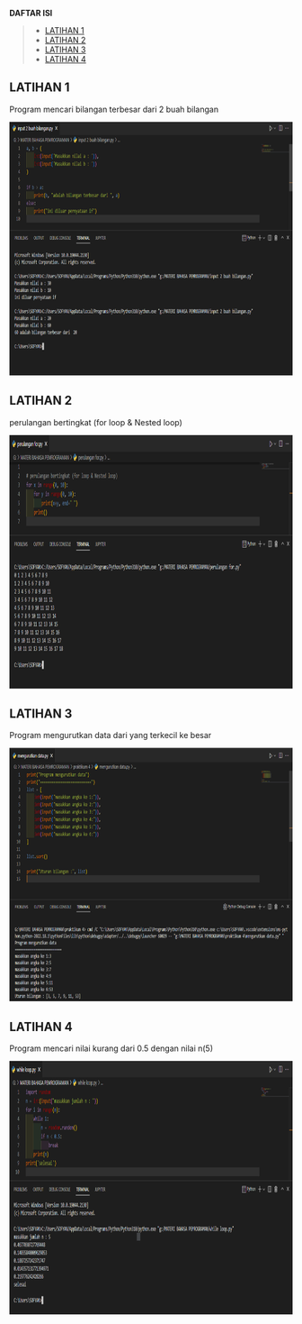 **DAFTAR ISI**
> - [LATIHAN 1](##-LATIHAN-1)
> - [LATIHAN 2](##-LATIHAN-2)
> - [LATIHAN 3](##-LATIHAN-3)
> - [LATIHAN 4](##-LATIHAN-4)


## LATIHAN 1
Program mencari bilangan terbesar dari 2 buah bilangan

<img src="img/latihan1.PNG" alt="Flowchart" width="800" height="450">

## LATIHAN 2
perulangan bertingkat (for loop & Nested loop)

<img src="img/latihan2.PNG" alt="Flowchart" width="800" height="450">

## LATIHAN 3
Program mengurutkan data dari yang terkecil ke besar

<img src="img/latihan3.PNG" alt="Flowchart" width="800" height="450">

## LATIHAN 4
Program mencari nilai kurang dari 0.5 dengan nilai n(5)

<img src="img/latihan4.PNG" alt="Flowchart" width="800" height="450">